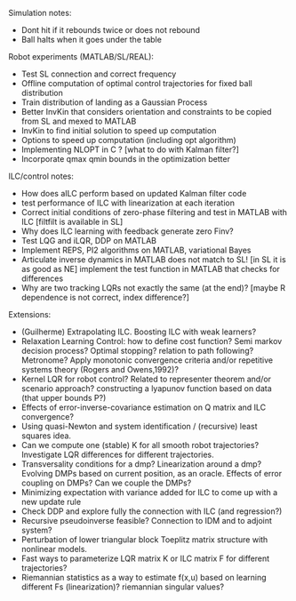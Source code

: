 Simulation notes:

- Dont hit if it rebounds twice or does not rebound
- Ball halts when it goes under the table

Robot experiments (MATLAB/SL/REAL):

- Test SL connection and correct frequency
- Offline computation of optimal control trajectories for 
  fixed ball distribution
- Train distribution of landing as a Gaussian Process
- Better InvKin that considers orientation and constraints
  to be copied from SL and mexed to MATLAB
- InvKin to find initial solution to speed up computation
- Options to speed up computation (including opt algorithm)
- Implementing NLOPT in C ? [what to do with Kalman filter?]
- Incorporate qmax qmin bounds in the optimization better

ILC/control notes:
- How does aILC perform based on updated Kalman filter code
- test performance of ILC with linearization at each iteration
- Correct initial conditions of zero-phase filtering and test in MATLAB with ILC 
  [filtfilt is available in SL]
- Why does ILC learning with feedback generate zero Finv?
- Test LQG and iLQR, DDP on MATLAB
- Implement REPS, PI2 algorithms on MATLAB, variational Bayes
- Articulate inverse dynamics in MATLAB does not match to SL! [in SL it is as good as NE]
implement the test function in MATLAB that checks for differences
- Why are two tracking LQRs not exactly the same (at the end)? 
  [maybe R dependence is not correct, index difference?]

Extensions:
- (Guilherme) Extrapolating ILC. Boosting ILC with weak learners?
- Relaxation Learning Control: how to define cost function? Semi markov decision process? Optimal stopping?
  relation to path following? Metronome? Apply monotonic convergence criteria and/or repetitive systems theory
  (Rogers and Owens,1992)?
- Kernel LQR for robot control? Related to representer theorem and/or scenario approach? 
  constructing a lyapunov function based on data (that upper bounds P?)
- Effects of error-inverse-covariance estimation on Q matrix and ILC convergence?
- Using quasi-Newton and system identification / (recursive) least squares idea.
- Can we compute one (stable) K for all smooth robot trajectories? 
  Investigate LQR differences for different trajectories.
- Transversality conditions for a dmp? Linearization around a dmp? 
  Evolving DMPs based on current position, as an oracle. Effects of error coupling on DMPs? 
  Can we couple the DMPs?
- Minimizing expectation with variance added for ILC to come up with a new update rule
- Check DDP and explore fully the connection with ILC (and regression?)
- Recursive pseudoinverse feasible? Connection to IDM and to adjoint system? 
- Perturbation of lower triangular block Toeplitz matrix structure with nonlinear models.
- Fast ways to parameterize LQR matrix K or ILC matrix F for different trajectories?
- Riemannian statistics as a way to estimate f(x,u) based on learning different Fs (linearization)?
  riemannian singular values?
